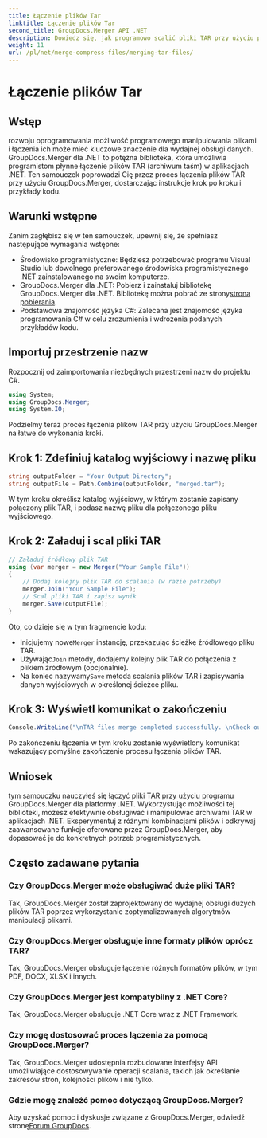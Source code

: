 ```yaml
---
title: Łączenie plików Tar
linktitle: Łączenie plików Tar
second_title: GroupDocs.Merger API .NET
description: Dowiedz się, jak programowo scalić pliki TAR przy użyciu programu GroupDocs.Merger dla platformy .NET. Postępuj zgodnie z naszym przewodnikiem krok po kroku, aby efektywnie obsługiwać archiwa TAR.
weight: 11
url: /pl/net/merge-compress-files/merging-tar-files/
---
```


# Łączenie plików Tar

## Wstęp
rozwoju oprogramowania możliwość programowego manipulowania plikami i łączenia ich może mieć kluczowe znaczenie dla wydajnej obsługi danych. GroupDocs.Merger dla .NET to potężna biblioteka, która umożliwia programistom płynne łączenie plików TAR (archiwum taśm) w aplikacjach .NET. Ten samouczek poprowadzi Cię przez proces łączenia plików TAR przy użyciu GroupDocs.Merger, dostarczając instrukcje krok po kroku i przykłady kodu.
## Warunki wstępne
Zanim zagłębisz się w ten samouczek, upewnij się, że spełniasz następujące wymagania wstępne:
- Środowisko programistyczne: Będziesz potrzebować programu Visual Studio lub dowolnego preferowanego środowiska programistycznego .NET zainstalowanego na swoim komputerze.
-  GroupDocs.Merger dla .NET: Pobierz i zainstaluj bibliotekę GroupDocs.Merger dla .NET. Bibliotekę można pobrać ze strony[strona pobierania](https://releases.groupdocs.com/merger/net/).
- Podstawowa znajomość języka C#: Zalecana jest znajomość języka programowania C# w celu zrozumienia i wdrożenia podanych przykładów kodu.

## Importuj przestrzenie nazw
Rozpocznij od zaimportowania niezbędnych przestrzeni nazw do projektu C#.

```csharp
using System; 
using GroupDocs.Merger;
using System.IO;
```

Podzielmy teraz proces łączenia plików TAR przy użyciu GroupDocs.Merger na łatwe do wykonania kroki.
## Krok 1: Zdefiniuj katalog wyjściowy i nazwę pliku
```csharp
string outputFolder = "Your Output Directory";
string outputFile = Path.Combine(outputFolder, "merged.tar");
```
W tym kroku określisz katalog wyjściowy, w którym zostanie zapisany połączony plik TAR, i podasz nazwę pliku dla połączonego pliku wyjściowego.
## Krok 2: Załaduj i scal pliki TAR
```csharp
// Załaduj źródłowy plik TAR
using (var merger = new Merger("Your Sample File"))
{
    // Dodaj kolejny plik TAR do scalania (w razie potrzeby)
    merger.Join("Your Sample File");
    // Scal pliki TAR i zapisz wynik
    merger.Save(outputFile);
}
```
Oto, co dzieje się w tym fragmencie kodu:
-  Inicjujemy nowe`Merger` instancję, przekazując ścieżkę źródłowego pliku TAR.
-  Używając`Join` metody, dodajemy kolejny plik TAR do połączenia z plikiem źródłowym (opcjonalnie).
-  Na koniec nazywamy`Save` metoda scalania plików TAR i zapisywania danych wyjściowych w określonej ścieżce pliku.
## Krok 3: Wyświetl komunikat o zakończeniu
```csharp
Console.WriteLine("\nTAR files merge completed successfully. \nCheck output in {0}", outputFolder);
```
Po zakończeniu łączenia w tym kroku zostanie wyświetlony komunikat wskazujący pomyślne zakończenie procesu łączenia plików TAR.

## Wniosek
tym samouczku nauczyłeś się łączyć pliki TAR przy użyciu programu GroupDocs.Merger dla platformy .NET. Wykorzystując możliwości tej biblioteki, możesz efektywnie obsługiwać i manipulować archiwami TAR w aplikacjach .NET. Eksperymentuj z różnymi kombinacjami plików i odkrywaj zaawansowane funkcje oferowane przez GroupDocs.Merger, aby dopasować je do konkretnych potrzeb programistycznych.

## Często zadawane pytania
### Czy GroupDocs.Merger może obsługiwać duże pliki TAR?
Tak, GroupDocs.Merger został zaprojektowany do wydajnej obsługi dużych plików TAR poprzez wykorzystanie zoptymalizowanych algorytmów manipulacji plikami.
### Czy GroupDocs.Merger obsługuje inne formaty plików oprócz TAR?
Tak, GroupDocs.Merger obsługuje łączenie różnych formatów plików, w tym PDF, DOCX, XLSX i innych.
### Czy GroupDocs.Merger jest kompatybilny z .NET Core?
Tak, GroupDocs.Merger obsługuje .NET Core wraz z .NET Framework.
### Czy mogę dostosować proces łączenia za pomocą GroupDocs.Merger?
Tak, GroupDocs.Merger udostępnia rozbudowane interfejsy API umożliwiające dostosowywanie operacji scalania, takich jak określanie zakresów stron, kolejności plików i nie tylko.
### Gdzie mogę znaleźć pomoc dotyczącą GroupDocs.Merger?
 Aby uzyskać pomoc i dyskusje związane z GroupDocs.Merger, odwiedź stronę[Forum GroupDocs](https://forum.groupdocs.com/c/merger/32).